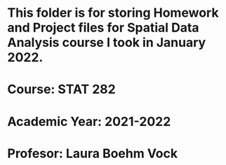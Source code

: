 # This folder is for storing Homework and Project files for Spatial Data Analysis course I took in January 2022. 
# Course: STAT 282
# Academic Year: 2021-2022
# Profesor: Laura Boehm Vock

